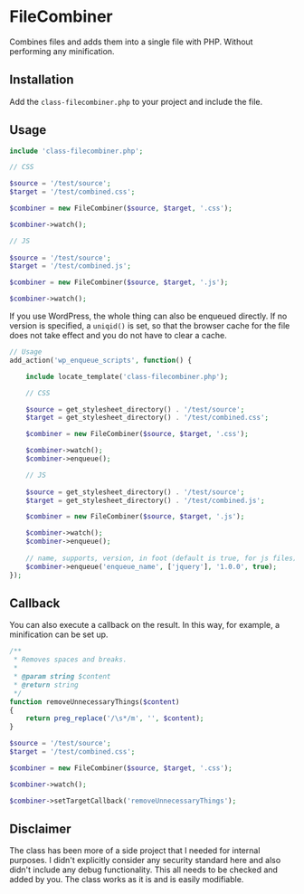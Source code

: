 # FileCombiner
Combines files and adds them into a single file with PHP. Without performing any minification.

## Installation

Add the `class-filecombiner.php` to your project and include the file.

## Usage

```php
include 'class-filecombiner.php';

// CSS

$source = '/test/source';
$target = '/test/combined.css';

$combiner = new FileCombiner($source, $target, '.css');

$combiner->watch();

// JS
    
$source = '/test/source';
$target = '/test/combined.js';

$combiner = new FileCombiner($source, $target, '.js');

$combiner->watch();
```

If you use WordPress, the whole thing can also be enqueued directly. If no version is specified, a `uniqid()` is set, so that the browser cache for the file does not take effect and you do not have to clear a cache.

```php
// Usage
add_action('wp_enqueue_scripts', function() {

    include locate_template('class-filecombiner.php');

    // CSS

    $source = get_stylesheet_directory() . '/test/source';
    $target = get_stylesheet_directory() . '/test/combined.css';

    $combiner = new FileCombiner($source, $target, '.css');

    $combiner->watch();
    $combiner->enqueue();

    // JS
    
    $source = get_stylesheet_directory() . '/test/source';
    $target = get_stylesheet_directory() . '/test/combined.js';

    $combiner = new FileCombiner($source, $target, '.js');

    $combiner->watch();
    $combiner->enqueue();
    
    // name, supports, version, in foot (default is true, for js files)
    $combiner->enqueue('enqueue_name', ['jquery'], '1.0.0', true);
});
```

## Callback

You can also execute a callback on the result. In this way, for example, a minification can be set up.

```php
/**
 * Removes spaces and breaks.
 * 
 * @param string $content
 * @return string
 */
function removeUnnecessaryThings($content)
{
    return preg_replace('/\s*/m', '', $content);
}

$source = '/test/source';
$target = '/test/combined.css';

$combiner = new FileCombiner($source, $target, '.css');

$combiner->watch();

$combiner->setTargetCallback('removeUnnecessaryThings');
```
## Disclaimer

The class has been more of a side project that I needed for internal purposes. I didn't explicitly consider any security standard here and also didn't include any debug functionality. This all needs to be checked and added by you. The class works as it is and is easily modifiable.
